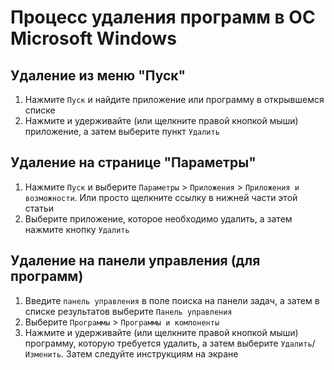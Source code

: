 # Процесс удаления программ в ОС Microsoft Windows

## Удаление из меню "Пуск"

1. Нажмите `Пуск`  и найдите приложение или программу в открывшемся списке
1. Нажмите и удерживайте (или щелкните правой кнопкой мыши) приложение, а затем выберите пункт `Удалить`

## Удаление на странице "Параметры"

1. Нажмите `Пуск`  и выберите `Параметры`  > `Приложения` > `Приложения и возможности`. Или просто щелкните ссылку в нижней части этой статьи
1. Выберите приложение, которое необходимо удалить, а затем нажмите кнопку `Удалить`

## Удаление на панели управления (для программ)

1. Введите `панель управления` в поле поиска на панели задач, а затем в списке результатов выберите `Панель управления`
1. Выберите `Программы` > `Программы и компоненты`
1. Нажмите и удерживайте (или щелкните правой кнопкой мыши) программу, которую требуется удалить, а затем выберите `Удалить`/`Изменить`. Затем следуйте инструкциям на экране
